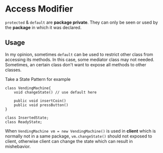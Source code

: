# Access Modifier

`protected` & `default` are **package private**. They can only be seen or used by the **package** in which it was declared.

## Usage

In my opinion, sometimes `default` can be used to restrict other class from accessing its methods. In this case, some mediator class may not needed. Sometimes, an certain class don't want to expose all methods to other classes.

Take a State Pattern for example

    class VendingMachine{
        void changeState() // use default here
        
        public void insertCoin()
        public void pressButton()
    }
    
    class InsertedState;
    class ReadyState;

When `VendingMachine vm = new VendingMachine()` is used in **client** which is normally not in a same package, `vm.changeState()` should not exposed to client, otherwise client can change the state which can result in mishebavior. 
